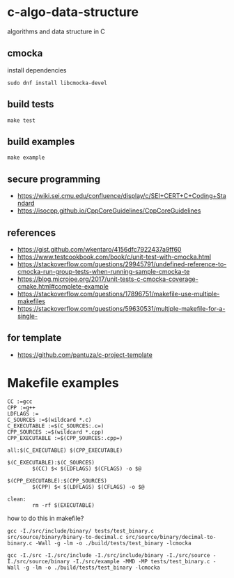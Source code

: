 # c-algo-data-structure

algorithms and data structure in C

## cmocka

install dependencies

```shell
sudo dnf install libcmocka-devel
```

## build tests

```shell
make test
```

## build examples

```shell
make example
```

## secure programming

- https://wiki.sei.cmu.edu/confluence/display/c/SEI+CERT+C+Coding+Standard
- https://isocpp.github.io/CppCoreGuidelines/CppCoreGuidelines

## references

- https://gist.github.com/wkentaro/4156dfc7922437a9ff60
- https://www.testcookbook.com/book/c/unit-test-with-cmocka.html
- https://stackoverflow.com/questions/29945791/undefined-reference-to-cmocka-run-group-tests-when-running-sample-cmocka-te
- https://blog.microjoe.org/2017/unit-tests-c-cmocka-coverage-cmake.html#complete-example
- https://stackoverflow.com/questions/17896751/makefile-use-multiple-makefiles
- https://stackoverflow.com/questions/59630531/multiple-makefile-for-a-single-

## for template

- https://github.com/pantuza/c-project-template

# Makefile examples

```make
CC :=gcc
CPP :=g++
LDFLAGS :=
C_SOURCES :=$(wildcard *.c)
C_EXECUTABLE :=$(C_SOURCES:.c=)
CPP_SOURCES :=$(wildcard *.cpp)
CPP_EXECUTABLE :=$(CPP_SOURCES:.cpp=)

all:$(C_EXECUTABLE) $(CPP_EXECUTABLE)

$(C_EXECUTABLE):$(C_SOURCES)
		$(CC) $< $(LDFLAGS) $(CFLAGS) -o $@

$(CPP_EXECUTABLE):$(CPP_SOURCES)
		$(CPP) $< $(LDFLAGS) $(CFLAGS) -o $@

clean:
		rm -rf $(EXECUTABLE)
```

how to do this in makefile?

```shell
gcc -I./src/include/binary/ tests/test_binary.c src/source/binary/binary-to-decimal.c src/source/binary/decimal-to-binary.c -Wall -g -lm -o ./build/tests/test_binary -lcmocka

gcc -I./src -I./src/include -I./src/include/binary -I./src/source -I./src/source/binary -I./src/example -MMD -MP tests/test_binary.c -Wall -g -lm -o ./build/tests/test_binary -lcmocka
```

